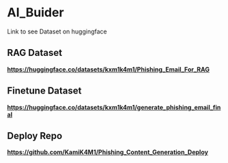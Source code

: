 # AI_Buider

Link to see Dataset on huggingface

## RAG Dataset

**https://huggingface.co/datasets/kxm1k4m1/Phishing_Email_For_RAG**


## Finetune Dataset
**https://huggingface.co/datasets/kxm1k4m1/generate_phishing_email_final**

## Deploy Repo

**https://github.com/KamiK4M1/Phishing_Content_Generation_Deploy**

